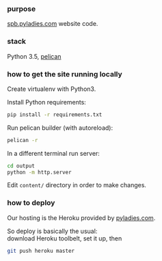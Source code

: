### purpose

[spb.pyladies.com](http://spb.pyladies.com) website code.

### stack

Python 3.5, [pelican](http://docs.getpelican.com/en/stable/index.html)

### how to get the site running locally

Create virtualenv with Python3.

Install Python requirements:

```bash
pip install -r requirements.txt
```

Run pelican builder (with autoreload):
```bash
pelican -r
```

In a different terminal run server:

```bash
cd output
python -m http.server
```

Edit `content/` directory in order to make changes.

### how to deploy

Our hosting is the Heroku provided by [pyladies.com](http://pyladies.com).

So deploy is basically the usual:  
download Heroku toolbelt, set it up, then

```bash
git push heroku master
```
